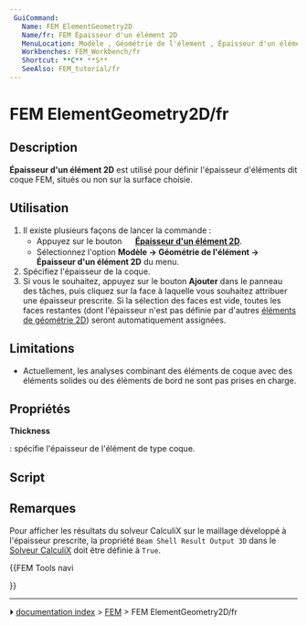 ```yaml
---
 GuiCommand:
   Name: FEM ElementGeometry2D
   Name/fr: FEM Épaisseur d'un élément 2D
   MenuLocation: Modèle , Géométrie de l'élement , Épaisseur d'un élément 2D
   Workbenches: FEM_Workbench/fr
   Shortcut: **C** **S**
   SeeAlso: FEM_tutorial/fr
---
```


# FEM ElementGeometry2D/fr

## Description

**Épaisseur d\'un élément 2D** est utilisé pour définir l\'épaisseur d\'éléments dit coque FEM, situés ou non sur la surface choisie.



## Utilisation

1.  Il existe plusieurs façons de lancer la commande :
    -   Appuyez sur le bouton **<img src="images/FEM_ElementGeometry2D.svg" width=16px> [Épaisseur d'un élément 2D](FEM_ElementGeometry2D/fr.md)**.
    -   Sélectionnez l\'option **Modèle → Géométrie de l'élément → <img src="images/FEM_ElementGeometry2D.svg" width=16px> Épaisseur d'un élément 2D** du menu.
2.  Spécifiez l\'épaisseur de la coque.
3.  Si vous le souhaitez, appuyez sur le bouton **Ajouter** dans le panneau des tâches, puis cliquez sur la face à laquelle vous souhaitez attribuer une épaisseur prescrite. Si la sélection des faces est vide, toutes les faces restantes (dont l\'épaisseur n\'est pas définie par d\'autres [éléments de géométrie 2D](FEM_ElementGeometry2D/fr.md)) seront automatiquement assignées.

## Limitations

-   Actuellement, les analyses combinant des éléments de coque avec des éléments solides ou des éléments de bord ne sont pas prises en charge.



## Propriétés


**Thickness**

: spécifie l\'épaisseur de l\'élément de type coque.



## Script



## Remarques

Pour afficher les résultats du solveur CalculiX sur le maillage développé à l\'épaisseur prescrite, la propriété `Beam Shell Result Output 3D` dans le [Solveur CalculiX](FEM_SolverCalculixCxxtools/fr.md) doit être définie à `True`.





{{FEM Tools navi

}}



---
⏵ [documentation index](../README.md) > [FEM](Category_FEM.md) > FEM ElementGeometry2D/fr
